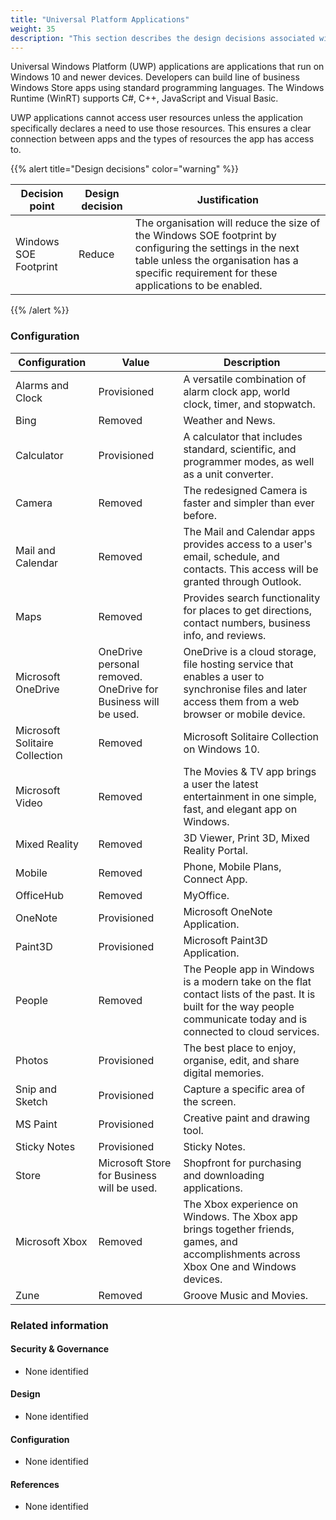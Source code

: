 ```yaml
---
title: "Universal Platform Applications"
weight: 35
description: "This section describes the design decisions associated with universal platform applications on Windows 10 and 11 endpoints configured according to guidance in ASD's Blueprint for Secure Cloud."
---
```


Universal Windows Platform (UWP) applications are applications that run on Windows 10 and newer devices. Developers can build line of business Windows Store apps using standard programming languages. The Windows Runtime (WinRT) supports C#, C++, JavaScript and Visual Basic.

UWP applications cannot access user resources unless the application specifically declares a need to use those resources. This ensures a clear connection between apps and the types of resources the app has access to.

{{% alert title="Design decisions" color="warning" %}}

| Decision point        | Design decision | Justification                                                                                                                                                                                             |
|-----------------------|-----------------|-----------------------------------------------------------------------------------------------------------------------------------------------------------------------------------------------------------|
| Windows SOE Footprint | Reduce          | The organisation will reduce the size of the Windows SOE footprint by configuring the settings in the next table unless the organisation has a specific requirement for these applications to be enabled. |

{{% /alert %}}

### Configuration

| Configuration                  | Value                                                          | Description                                                                                                                                                            |
| ------------------------------ | -------------------------------------------------------------- | ---------------------------------------------------------------------------------------------------------------------------------------------------------------------- |
| Alarms and Clock               | Provisioned                                                    | A versatile combination of alarm clock app, world clock, timer, and stopwatch.                                                                                         |
| Bing                           | Removed                                                        | Weather and News.                                                                                                                                                      |
| Calculator                     | Provisioned                                                    | A calculator that includes standard, scientific, and programmer modes, as well as a unit converter.                                                                    |
| Camera                         | Removed                                                        | The redesigned Camera is faster and simpler than ever before.                                                                                                          |
| Mail and Calendar              | Removed                                                        | The Mail and Calendar apps provides access to a user's email, schedule, and contacts. This access will be granted through Outlook.                                     |
| Maps                           | Removed                                                        | Provides search functionality for places to get directions, contact numbers, business info, and reviews.                                                               |
| Microsoft OneDrive             | OneDrive personal removed. OneDrive for Business will be used. | OneDrive is a cloud storage, file hosting service that enables a user to synchronise files and later access them from a web browser or mobile device.                   |
| Microsoft Solitaire Collection | Removed                                                        | Microsoft Solitaire Collection on Windows 10.                                                                                                                          |
| Microsoft Video                | Removed                                                        | The Movies & TV app brings a user the latest entertainment in one simple, fast, and elegant app on Windows.                                                            |
| Mixed Reality                  | Removed                                                        | 3D Viewer, Print 3D, Mixed Reality Portal.                                                                                                                             |
| Mobile                         | Removed                                                        | Phone, Mobile Plans, Connect App.                                                                                                                                      |
| OfficeHub                      | Removed                                                        | MyOffice.                                                                                                                                                              |
| OneNote                        | Provisioned                                                    | Microsoft OneNote Application.                                                                                                                                         |
| Paint3D                        | Provisioned                                                    | Microsoft Paint3D Application.                                                                                                                                         |
| People                         | Removed                                                        | The People app in Windows is a modern take on the flat contact lists of the past. It is built for the way people communicate today and is connected to cloud services. |
| Photos                         | Provisioned                                                    | The best place to enjoy, organise, edit, and share digital memories.                                                                                                   |
| Snip and Sketch                | Provisioned                                                    | Capture a specific area of the screen.                                                                                                                                 |
| MS Paint                       | Provisioned                                                    | Creative paint and drawing tool.                                                                                                                                       |
| Sticky Notes                   | Provisioned                                                    | Sticky Notes.                                                                                                                                                          |
| Store                          | Microsoft Store for Business will be used.                     | Shopfront for purchasing and downloading applications.                                                                                                                 |
| Microsoft Xbox                 | Removed                                                        | The Xbox experience on Windows. The Xbox app brings together friends, games, and accomplishments across Xbox One and Windows devices.                                  |
| Zune                           | Removed                                                        | Groove Music and Movies.                                                                                                                                               |

### Related information

#### Security & Governance

* None identified

#### Design

* None identified

#### Configuration

* None identified

#### References

* None identified